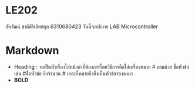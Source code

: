 # LE202
อัควัฒน์ ชาติศิริเลิศสกุล 6310680423
วันนี้จะอธิบาย LAB Microcontroller
# Markdown
* Heading : จะเป็นหัวเรื่องใส่หน้าคำที่ต้องการโดยวิธีการคือใส่เครื่องหมาย # ตามด้วย ชื่อหัวข้อ เช่น #ชื่อหัวข้อ ยิ่งจำนวน # เยอะก็หมายถึงยิ่งเป็นหัวข้อรองลงมา  
* **BOLD** 
